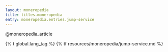 ```yaml
---
layout: moneropedia
title: titles.moneropedia
entry: moneropedia.entries.jump-service
---
```


@moneropedia_article

{% t global.lang_tag %}
{% tf resources/moneropedia/jump-service.md %}
